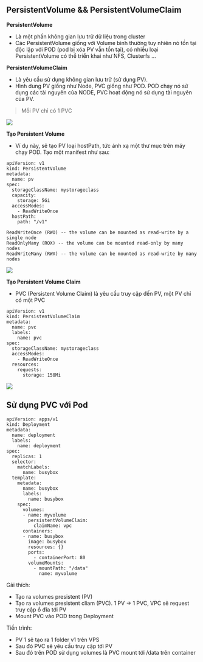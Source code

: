 ## PersistentVolume && PersistentVolumeClaim
**PersistentVolume**
- Là một phần không gian lưu trữ dữ liệu trong cluster
- Các PersistentVolume giống với Volume bình thường tuy nhiên nó tồn tại độc lập với POD (pod bị xóa PV vẫn tồn tại), có nhiều loại PersistentVolume có thể triển khai như NFS, Clusterfs ...

**PersistentVolumeClaim**
- Là yêu cầu sử dụng không gian lưu trữ (sử dụng PV).
- Hình dung PV giống như Node, PVC giống như POD. POD chạy nó sử dụng các tài nguyên của NODE, PVC hoạt động nó sử dụng tài nguyên của PV.

> Mỗi PV chỉ có 1 PVC

![](https://raw.githubusercontent.com/xuanthulabnet/learn-kubernetes/master/imgs/kubernetes056.jpg)

**Tạo Persistent Volume**
- Ví dụ này, sẽ tạo PV loại hostPath, tức ánh xạ một thư mục trên máy chạy POD. Tạo một manifest như sau:

```
apiVersion: v1
kind: PersistentVolume
metadata:
  name: pv
spec:
  storageClassName: mystorageclass
  capacity:
    storage: 5Gi
  accessModes:
    - ReadWriteOnce
  hostPath:
    path: "/v1"
```

```
ReadWriteOnce (RWO) -- the volume can be mounted as read-write by a single node
ReadOnlyMany (ROX) -- the volume can be mounted read-only by many nodes
ReadWriteMany (RWX) -- the volume can be mounted as read-write by many nodes
```

![](https://raw.githubusercontent.com/xuanthulabnet/learn-kubernetes/master/imgs/kubernetes034.png)

**Tạo Persistent Volume Claim**
- PVC (Persistent Volume Claim) là yêu cầu truy cập đến PV, một PV chỉ có một PVC

```
apiVersion: v1
kind: PersistentVolumeClaim
metadata:
  name: pvc
  labels:
    name: pvc
spec:
  storageClassName: mystorageclass
  accessModes:
    - ReadWriteOnce
  resources:
    requests:
      storage: 150Mi
```

![](https://raw.githubusercontent.com/xuanthulabnet/learn-kubernetes/master/imgs/kubernetes035.png)

## Sử dụng PVC với Pod
```
apiVersion: apps/v1
kind: Deployment
metadata:
  name: deployment
  labels:
    name: deployment
spec:
  replicas: 1
  selector:
    matchLabels:
      name: busybox
  template:
    metadata:
      name: busybox
      labels:
        name: busybox
    spec:
      volumes:
      - name: myvolume
        persistentVolumeClaim:
          claimName: vpc
      containers:
      - name: busybox
        image: busybox
        resources: {}
        ports:
          - containerPort: 80
        volumeMounts:
          - mountPath: "/data"
            name: myvolume
```

Gải thích:
- Tạo ra volumes presistent (PV)
- Tạo ra volumes presistent cliam (PVC). 1 PV -> 1 PVC, VPC sẽ request truy cập ổ đĩa tới PV
- Mount PVC vào POD trong Deployment

Tiến trình:
- PV 1 sẽ tạo ra 1 folder v1 trên VPS
- Sau đó PVC sẽ yêu cầu truy cập tới PV
- Sau đó trên POD sử dụng volumes là PVC mount tới /data trên container